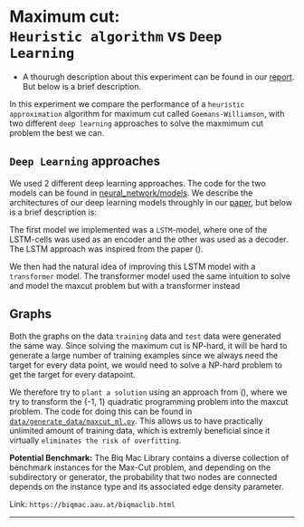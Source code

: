 
# Maximum cut: <br>`Heuristic algorithm` vs `Deep Learning`

- A thourugh description about this experiment can be found in our [report](report/report.pdf). But below is a brief description.

In this experiment we compare the performance of a `heuristic approximation` algorithm for maximum cut called `Goemans-Williamson`, with two different `deep learning` approaches to solve the maxmimum cut problem the best we can. 


## `Deep Learning` approaches
We used 2 different deep learning approaches. The code for the two models can be found in [neural_network/models](neural_network/models). We describe the architectures of our deep learning models throughly in our [paper](report/report.pdf), but below is a brief description is:

The first model we implemented was a `LSTM`-model, where one of the LSTM-cells was used as an encoder and the other was used as a decoder. The LSTM approach was inspired from the paper ().

We then had the natural idea of improving this LSTM model with a `transformer` model. The transformer model used the same intuition to solve and model the maxcut problem but with a transformer instead



## Graphs

Both the graphs on the data `training` data and `test` data were generated the same way. Since solving the maximum cut is NP-hard, it will be hard to generate a large number of training examples since we always need the target for every data point, we would need to solve a NP-hard problem to get the target for every datapoint. 

We therefore try to `plant a solution` using an approach from (), where we try to transform the {-1, 1} quadratic programming problem into the maxcut problem. The code for doing this can be found in [`data/generate_data/maxcut_ml.py`](data/generate_data/maxcut_ml.py). This allows us to have practically unlimited amount of training data, which is extremly beneficial since it virtually `eliminates the risk of overfitting`.

__Potential Benchmark:__ The Biq Mac Library contains a diverse collection of benchmark instances for the Max-Cut problem, and depending on the subdirectory or generator, the probability that two nodes are connected depends on the instance type and its associated edge density parameter.

Link: `https://biqmac.aau.at/biqmaclib.html`

---